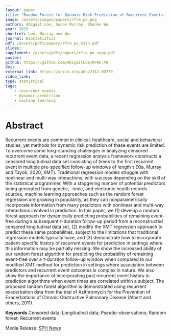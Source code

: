 ```yaml
---
layout: paper
title: "Random Forest for Dynamic Risk Prediction of Recurrent Events: A Pseudo-Observation Approach"
image: /assets/images/papers/rfre_po.png
authors: Abigail Loe, Susan Murray, Zhenke Wu
year: 2025
shortref: Loe, Murray and Wu.
journal: Biostatistics
pdf: /assets/pdfs/papers/rfre_po_main.pdf
slides: 
supplement: /assets/pdfs/papers/rfre_po_supp.pdf  
poster: 
github: https://github.com/AbigailLoe/RFRE.PO
doi: 
external_link: https://arxiv.org/abs/2312.00770
video_link: 
type: statistical
tags:
    - recurrent events
    - dynamic prediction
    - machine learning
---
```


# Abstract

Recurrent events are common in clinical, healthcare, social and behavioral studies, yet methods for dynamic risk prediction of these events are limited. To overcome some long-standing challenges in analyzing censored recurrent event data, a recent regression analysis framework constructs a censored longitudinal data set consisting of times to the first recurrent event in multiple pre-specified follow-up windows of length τ (Xia, Murray and Tayob, 2020, XMT). Traditional regression models struggle with nonlinear and multi-way interactions, with success depending on the skill of the statistical programmer. With a staggering number of potential predictors being generated from genetic, -omic, and electronic health records sources, machine learning approaches such as the random forest regression are growing in popularity, as they can nonparametrically incorporate information from many predictors with nonlinear and multi-way interactions involved in prediction. In this paper, we (1) develop a random forest approach for dynamically predicting probabilities of remaining event-free during a subsequent τ-duration follow-up period from a reconstructed censored longitudinal data set, (2) modify the XMT regression approach to predict these same probabilities, subject to the limitations that traditional regression models typically have, and (3) demonstrate how to incorporate patient-specific history of recurrent events for prediction in settings where this information may be partially missing. We show the increased ability of our random forest algorithm for predicting the probability of remaining event-free over a τ-duration follow-up window when compared to our modified XMT method for prediction in settings where association between predictors and recurrent event outcomes is complex in nature. We also show the importance of incorporating past recurrent event history in prediction algorithms when event times are correlated within a subject. The proposed random forest algorithm is demonstrated using recurrent exacerbation data from the trial of Azithromycin for the Prevention of Exacerbations of Chronic Obstructive Pulmonary Disease (Albert and others, 2011).

**Keywords** Censored data; Longitudinal data; Pseudo-observations; Random forest; Recurrent events

Media Release: [SPH News](https://sph.umich.edu/news/2025posts/biostatisticians-use-machine-learning-approach-to-improve-risk-prediction-for-recurrent-health-events.html)